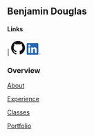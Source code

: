 ## Benjamin Douglas

#### Links


| [![Thumbnail of GitHub](GitHub-Mark-32px.png)](https://github.com/bentdoug)   [![LinkedIn Logo](LI-In-Bug.png)](https://linkedin.com/in/benjamin-douglas-1a761518b)

### Overview



[About](./about.html)

[Experience](./experience)

[Classes](./courses)

[Portfolio](./portfolio.html)
